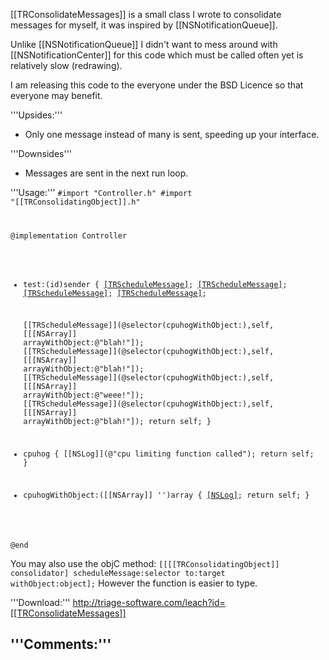 [[TRConsolidateMessages]] is a small class I wrote to consolidate messages for myself, it was inspired by [[NSNotificationQueue]].

Unlike [[NSNotificationQueue]] I didn't want to mess around with [[NSNotificationCenter]] for this code which must be called often yet is relatively slow (redrawing).

I am releasing this code to the everyone under the BSD Licence so that everyone may benefit.

'''Upsides:'''

* Only one message instead of many is sent, speeding up your interface.


'''Downsides'''

* Messages are sent in the next run loop.


'''Usage:'''
<code>#import "Controller.h"
#import "[[TRConsolidatingObject]].h"

@implementation Controller
- test:(id)sender
{
	[[TRScheduleMessage]](@selector(cpuhog),self,nil);
	[[TRScheduleMessage]](@selector(cpuhog),self,nil);
	[[TRScheduleMessage]](@selector(cpuhog),self,nil);
	[[TRScheduleMessage]](@selector(cpuhog),self,nil);
	
	[[TRScheduleMessage]](@selector(cpuhogWithObject:),self,[[[NSArray]] arrayWithObject:@"blah!"]);
	[[TRScheduleMessage]](@selector(cpuhogWithObject:),self,[[[NSArray]] arrayWithObject:@"blah!"]);
	[[TRScheduleMessage]](@selector(cpuhogWithObject:),self,[[[NSArray]] arrayWithObject:@"weee!"]);
	[[TRScheduleMessage]](@selector(cpuhogWithObject:),self,[[[NSArray]] arrayWithObject:@"blah!"]);
	return self;
}

- cpuhog
{
	[[NSLog]](@"cpu limiting function called");
	return self;
}

- cpuhogWithObject:([[NSArray]] '')array
{
	[[NSLog]](@"%@",array);
	return self;
}

@end
</code>

You may also use the objC method: <code>[[[[TRConsolidatingObject]] consolidator] scheduleMessage:selector to:target withObject:object];</code> However the function is easier to type.

'''Download:'''
http://triage-software.com/leach?id=[[TRConsolidateMessages]]

'''Comments:'''
----